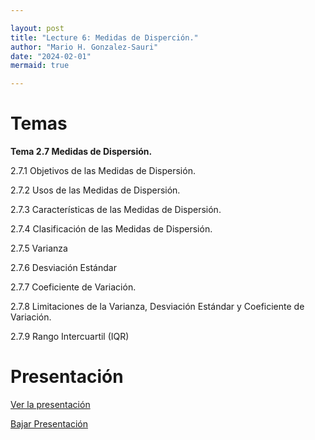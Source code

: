 ```yaml
---

layout: post
title: "Lecture 6: Medidas de Disperción."
author: "Mario H. Gonzalez-Sauri"
date: "2024-02-01"
mermaid: true

---
```


<!--  FORMAT: https://github.com/adam-p/markdown-here/wiki/Markdown-Cheatsheet -->

# Temas


**Tema 2.7 Medidas de Dispersión.**


2.7.1 Objetivos de las Medidas de Dispersión.

2.7.2 Usos de las Medidas de Dispersión.

2.7.3 Características de las Medidas de Dispersión.

2.7.4 Clasificación de las Medidas de Dispersión.

2.7.5 Varianza

2.7.6 Desviación Estándar

2.7.7 Coeficiente de Variación.

2.7.8 Limitaciones de la Varianza, Desviación Estándar y Coeficiente de Variación.

2.7.9 Rango Intercuartil (IQR)



# Presentación


[Ver la presentación](https://raw.githack.com/Wario84/MAT1409_DATA_ANALYSIS_I/master/_posts/lectures/4_MAT1409_06.html)


<a href="https://github.com/Wario84/MAT1409_DATA_ANALYSIS_I/blob/master/_posts/lectures/4_MAT1409_06.html" download>
  Bajar Presentación
</a>



